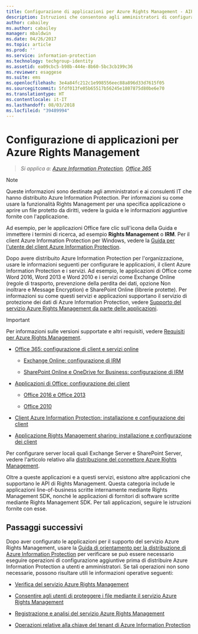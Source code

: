 ```yaml
---
title: Configurazione di applicazioni per Azure Rights Management - AIP
description: Istruzioni che consentono agli amministratori di configurare applicazioni e servizi per supportare il servizio di protezione Azure Rights Management per Azure Information Protection. Ad esempio, le applicazioni di Office quali Word 2013 e Word 2010 e i servizi come Exchange Online (le regole di trasporto, la prevenzione della perdita di dati, l'opzione Non inoltrare e la crittografia messaggi) e SharePoint Online (librerie protette).
author: cabailey
ms.author: cabailey
manager: mbaldwin
ms.date: 04/26/2017
ms.topic: article
ms.prod: ''
ms.service: information-protection
ms.technology: techgroup-identity
ms.assetid: ea09cbc5-b98b-444e-8b60-5bc3cb199c36
ms.reviewer: esaggese
ms.suite: ems
ms.openlocfilehash: 3e4a84fc212c1e998556eec88a896d33d7615f05
ms.sourcegitcommit: 5fdf013fe05b65517b56245e1807875d80be6e70
ms.translationtype: HT
ms.contentlocale: it-IT
ms.lasthandoff: 08/03/2018
ms.locfileid: "39489994"
---
```

# <a name="configuring-applications-for-azure-rights-management"></a>Configurazione di applicazioni per Azure Rights Management

>*Si applica a: [Azure Information Protection](https://azure.microsoft.com/pricing/details/information-protection), [Office 365](http://download.microsoft.com/download/E/C/F/ECF42E71-4EC0-48FF-AA00-577AC14D5B5C/Azure_Information_Protection_licensing_datasheet_EN-US.pdf)*

> [!NOTE]
> Queste informazioni sono destinate agli amministratori e ai consulenti IT che hanno distribuito Azure Information Protection. Per informazioni su come usare la funzionalità Rights Management per una specifica applicazione o aprire un file protetto da diritti, vedere la guida e le informazioni aggiuntive fornite con l'applicazione.
>
> Ad esempio, per le applicazioni Office fare clic sull'icona della Guida e immettere i termini di ricerca, ad esempio **Rights Management** o **IRM**. Per il client Azure Information Protection per Windows, vedere la [Guida per l'utente del client Azure Information Protection](./rms-client/client-user-guide.md).

Dopo avere distribuito Azure Information Protection per l'organizzazione, usare le informazioni seguenti per configurare le applicazioni, il client Azure Information Protection e i servizi. Ad esempio, le applicazioni di Office come Word 2016, Word 2013 e Word 2010 e i servizi come Exchange Online (regole di trasporto, prevenzione della perdita dei dati, opzione Non inoltrare e Message Encryption) e SharePoint Online (librerie protette). Per informazioni su come questi servizi e applicazioni supportano il servizio di protezione dei dati di Azure Information Protection, vedere [Supporto del servizio Azure Rights Management da parte delle applicazioni](applications-support.md).

> [!IMPORTANT]
> Per informazioni sulle versioni supportate e altri requisiti, vedere [Requisiti per Azure Rights Management](requirements.md).

-   [Office 365: configurazione di client e servizi online](configure-office365.md)

    -   [Exchange Online: configurazione di IRM](configure-office365.md#exchange-online-irm-configuration)

    -   [SharePoint Online e OneDrive for Business: configurazione di IRM](configure-office365.md#sharepoint-online-and-onedrive-for-business-irm-configuration)

- [Applicazioni di Office: configurazione dei client](configure-office-apps.md)

    -   [Office 2016 e Office 2013](configure-office-apps.md#office-2016-and-office-2013)

    -   [Office 2010](configure-office-apps.md#office-2010)

-   [Client Azure Information Protection: installazione e configurazione dei client](configure-sharing-app.md)

-   [Applicazione Rights Management sharing: installazione e configurazione dei client](configure-sharing-app.md)


Per configurare server locali quali Exchange Server e SharePoint Server, vedere l'articolo relativo alla [distribuzione del connettore Azure Rights Management](deploy-rms-connector.md).

Oltre a queste applicazioni e a questi servizi, esistono altre applicazioni che supportano le API di Rights Management. Questa categoria include le applicazioni line-of-business scritte internamente mediante Rights Management SDK, nonché le applicazioni di fornitori di software scritte mediante Rights Management SDK. Per tali applicazioni, seguire le istruzioni fornite con esse.

## <a name="next-steps"></a>Passaggi successivi
Dopo aver configurato le applicazioni per il supporto del servizio Azure Rights Management, usare la [Guida di orientamento per la distribuzione di Azure Information Protection](deployment-roadmap.md) per verificare se può essere necessario eseguire operazioni di configurazione aggiuntive prima di distribuire Azure Information Protection a utenti e amministratori. Se tali operazioni non sono necessarie, possono risultare utili le informazioni operative seguenti:

- [Verifica del servizio Azure Rights Management](verify.md)

- [Consentire agli utenti di proteggere i file mediante il servizio Azure Rights Management](help-users.md)

- [Registrazione e analisi del servizio Azure Rights Management](log-analyze-usage.md)

- [Operazioni relative alla chiave del tenant di Azure Information Protection](operations-tenant-key.md)


